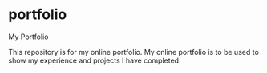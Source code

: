 # portfolio
My Portfolio

This repository is for my online portfolio. My online portfolio is to be used to show my experience and projects I have completed.

